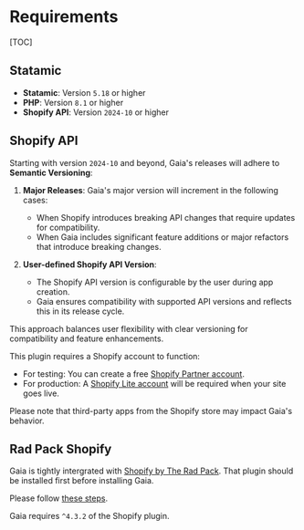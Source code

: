 # Requirements

[TOC]

## Statamic

- **Statamic**: Version `5.18` or higher
- **PHP**: Version `8.1` or higher
- **Shopify API**: Version `2024-10` or higher

## Shopify API

Starting with version `2024-10` and beyond, Gaia's releases will adhere to **Semantic Versioning**:

1. **Major Releases**: Gaia's major version will increment in the following cases:
    - When Shopify introduces breaking API changes that require updates for compatibility.
    - When Gaia includes significant feature additions or major refactors that introduce breaking changes.

2. **User-defined Shopify API Version**:
    - The Shopify API version is configurable by the user during app creation.
    - Gaia ensures compatibility with supported API versions and reflects this in its release cycle.

This approach balances user flexibility with clear versioning for compatibility and feature enhancements.

This plugin requires a Shopify account to function:

- For testing: You can create a free [Shopify Partner account](https://partners.shopify.com).
- For production: A [Shopify Lite account](https://www.shopify.com/lite) will be required when your site goes live.

Please note that third-party apps from the Shopify store may impact Gaia's behavior.

## Rad Pack Shopify
Gaia is tightly intergrated with [Shopify by The Rad Pack](https://statamic.com/addons/rad-pack/shopify). That plugin should be installed first before installing Gaia.

Please follow [these steps](https://statamic-shopify-docs.vercel.app/setup).

Gaia requires `^4.3.2` of the Shopify plugin. 
